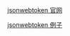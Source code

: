 [jsonwebtoken 官网](https://www.npmjs.com/package/jsonwebtoken)

[jsonwebtoken 例子](https://blog.csdn.net/weixin_42863800/article/details/108410690)